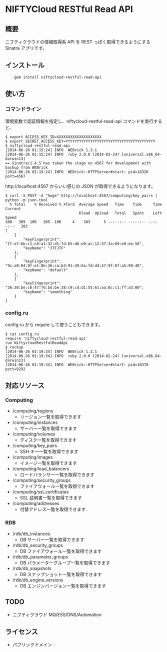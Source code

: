 # NIFTYCloud RESTful Read API

## 概要

ニフティクラウドの情報取得系 API を REST っぽく取得できるようにする Sinatra アプリです。

## インストール

        gem install niftycloud-restful-read-api

## 使い方

### コマンドライン

環境変数で認証情報を指定し、niftycloud-restful-read-api コマンドを実行すると、

	$ export ACCESS_KEY_ID=XXXXXXXXXXXXXXXXXXXX
	$ export SECRET_ACCESS_KEY=YYYYYYYYYYYYYYYYYYYYYYYYYYYYYYYYYYYYYYYY
	$ niftycloud-restful-read-api
	[2014-06-26 01:15:24] INFO  WEBrick 1.3.1
	[2014-06-26 01:15:24] INFO  ruby 2.0.0 (2014-02-24) [universal.x86_64-darwin13]
	== Sinatra/1.4.5 has taken the stage on 4567 for development with backup from WEBrick
	[2014-06-26 01:15:24] INFO  WEBrick::HTTPServer#start: pid=18326 port=4567

http://localhost:4567 からいい感じの JSON が取得できるようになります。

	$ curl -X POST -d "hoge" http://localhost:4567/computing/key_pairs | python -m json.tool
	  % Total    % Received % Xferd  Average Speed   Time    Time     Time  Current
	                                 Dload  Upload   Total   Spent    Left  Speed
	100   309  100   305  100     4    383      5 --:--:-- --:--:-- --:--:--   383
	[
	    {
	        "keyFingerprint": "1f:e7:bb:c1:c8:a1:32:d1:7d:b5:db:e9:ac:12:37:3a:69:e9:ee:50",
	        "keyName": "JTFJTF"
	    },
	    {
	        "keyFingerprint": "9c:a9:04:9f:e1:8b:36:ca:b3:91:49:6a:fd:d4:47:9f:0f:a5:99:40",
	        "keyName": "default"
	    },
	    {
	        "keyFingerprint": "36:30:be:c6:47:f6:bd:be:38:c9:cd:d1:55:61:aa:0c:c1:ff:a3:00",
	        "keyName": "something"
	    }
	]

### config.ru 

config.ru から require して使うこともできます。

	$ cat config.ru
	require 'niftycloud-restful-read-api'
	run NiftycloudRestfulReadApi
	$ rackup
	[2014-06-26 01:19:34] INFO  WEBrick 1.3.1
	[2014-06-26 01:19:34] INFO  ruby 2.0.0 (2014-02-24) [universal.x86_64-darwin13]
	[2014-06-26 01:19:34] INFO  WEBrick::HTTPServer#start: pid=18378 port=9292

## 対応リソース

### Computing

* /computing/regions
  * リージョン一覧を取得できます
* /computing/instances
  * サーバー一覧を取得できます
* /computing/volumes
  * ディスク一覧を取得できます
* /computing/key_pairs
  * SSH キー一覧を取得できます
* /computing/images
  * イメージ一覧を取得できます
* /computing/load_balancers
  * ロードバランサー一覧を取得できます
* /computing/security_groups
  * ファイアウォール一覧を取得できます
* /computing/ssl_certificates
  * SSL 証明書一覧を取得できます
* /computing/addresses
  * 付替アドレス一覧を取得できます

### RDB

* /rdb/db_instances
  * DB サーバー一覧を取得できます
* /rdb/db_security_groups
  * DB ファイアウォール一覧を取得できます
* /rdb/db_parameter_groups
  * DB パラメーターグループ一覧を取得できます
* /rdb/db_snapshots
  * DB スナップショット一覧を取得できます
* /rdb/db_engine_versions
  * DB エンジンバージョン一覧を取得できます

## TODO

* ニフティクラウド MQ/ESS/DNS/Automation

## ライセンス

* パブリックドメイン
